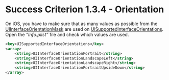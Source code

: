 # Success Criterion 1.3.4 - Orientation

On iOS, you have to make sure that as many values as possible from the [UIInterfaceOrientationMask](https://developer.apple.com/documentation/uikit/uiinterfaceorientationmask) are used on [UISupportedInterfaceOrientations](https://developer.apple.com/documentation/bundleresources/information_property_list/uisupportedinterfaceorientations). Open the _“Info.plist”_ file and check which values are used.

```xml
<key>UISupportedInterfaceOrientations</key>
<array>
    <string>UIInterfaceOrientationPortrait</string>
    <string>UIInterfaceOrientationLandscapeLeft</string>
    <string>UIInterfaceOrientationLandscapeRight</string>
    <string>UIInterfaceOrientationPortraitUpsideDown</string>
</array>
```
